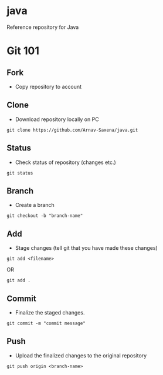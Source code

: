 # java
Reference repository for Java

# Git 101

## Fork
- Copy repository to account

## Clone
- Download repository locally on PC
```
git clone https://github.com/Arnav-Saxena/java.git
```

## Status
- Check status of repository (changes etc.)
```
git status
```

## Branch
- Create a branch
```
git checkout -b "branch-name"
```

## Add
- Stage changes (tell git that you have made these changes)
```
git add <filename>
```
OR
```
git add .
```

## Commit
- Finalize the staged changes.
```
git commit -m "commit message"
```

## Push
- Upload the finalized changes to the original repository
```
git push origin <branch-name>
```